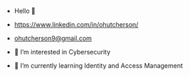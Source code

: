 - Hello 👋
- https://www.linkedin.com/in/ohutcherson/
- ohutcherson9@gmail.com

- 👀 I’m interested in Cybersecurity
- 🌱 I’m currently learning Identity and Access Management

<!---
ohutcherson/ohutcherson is a ✨ special ✨ repository because its `README.md` (this file) appears on your GitHub profile.
You can click the Preview link to take a look at your changes.
--->
